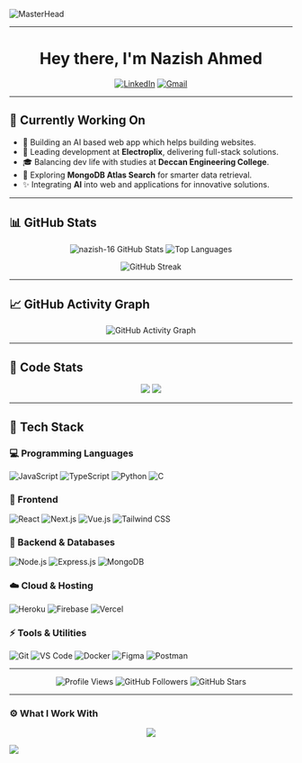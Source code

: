 ![MasterHead](https://user-images.githubusercontent.com/67194519/173735367-b75edb3b-61ec-4323-a10f-5d98e1d7b97a.gif)

---

<h1 align="center">Hey there, I'm Nazish Ahmed</h1>

<p align="center">
  <a href="https://www.linkedin.com/in/realnazish/"><img src="https://img.shields.io/badge/-nazish16-blue?style=flat&logo=Linkedin&logoColor=white" alt="LinkedIn"></a>
  <a href="mailto:realnazishahmed@gmail.com"><img src="https://img.shields.io/badge/-realnazishahmed@gmail.com-D14836?style=flat&logo=Gmail&logoColor=white" alt="Gmail"></a>
</p>

---

## 🔧 Currently Working On
- 🚀 Building an AI based web app which helps building websites.
- 🤝 Leading development at **Electroplix**, delivering full-stack solutions.
- 🎓 Balancing dev life with studies at **Deccan Engineering College**.
- 🧪 Exploring **MongoDB Atlas Search** for smarter data retrieval.
- ✨ Integrating **AI** into web and applications for innovative solutions.

---

## 📊 GitHub Stats
<p align="center">
  <img src="https://github-readme-stats.vercel.app/api?username=nazish-16&show_icons=true&theme=dark&title_color=FF4136&icon_color=FF4136&text_color=ffffff&bg_color=1A1A1A" alt="nazish-16 GitHub Stats" />
  <img src="https://github-readme-stats.vercel.app/api/top-langs?username=nazish-16&layout=compact&theme=dark&title_color=FF4136&text_color=ffffff&bg_color=1A1A1A" alt="Top Languages" />
</p>

<p align="center">
  <img src="https://github-readme-streak-stats.herokuapp.com/?user=nazish-16&theme=dark&background=1A1A1A&ring=FF4136&fire=FF4136&currStreakLabel=ffffff&sideLabels=ffffff&dates=ffffff" alt="GitHub Streak" />
</p>

---

## 📈 GitHub Activity Graph
<p align="center">
  <img src="https://github-readme-activity-graph.vercel.app/graph?username=nazish-16&bg_color=1A1A1A&color=ffffff&line=FF4136&point=FF4136&area=true&hide_border=true" alt="GitHub Activity Graph" />
</p>

---

## 🧠 Code Stats
<p align="center">
  <img src="https://github-profile-summary-cards.vercel.app/api/cards/repos-per-language?username=nazish-16&theme=dark" />
  <img src="https://github-profile-summary-cards.vercel.app/api/cards/most-commit-language?username=nazish-16&theme=dark" />
</p>

---

## 🚀 Tech Stack

### 💻 Programming Languages
![JavaScript](https://img.shields.io/badge/-JavaScript-yellow?style=for-the-badge&logo=javascript&logoColor=white)
![TypeScript](https://img.shields.io/badge/-TypeScript-blue?style=for-the-badge&logo=typescript&logoColor=white)
![Python](https://img.shields.io/badge/-Python-blue?style=for-the-badge&logo=python&logoColor=white)
![C](https://img.shields.io/badge/-C-00599C?style=for-the-badge&logo=c&logoColor=white)

### 🎨 Frontend
![React](https://img.shields.io/badge/-React-black?style=for-the-badge&logo=react&logoColor=61DAFB)
![Next.js](https://img.shields.io/badge/-Next.js-black?style=for-the-badge&logo=next.js&logoColor=white)
![Vue.js](https://img.shields.io/badge/-Vue.js-green?style=for-the-badge&logo=vue.js&logoColor=white)
![Tailwind CSS](https://img.shields.io/badge/-Tailwind%20CSS-38B2AC?style=for-the-badge&logo=tailwind-css&logoColor=white)

### 💾 Backend & Databases
![Node.js](https://img.shields.io/badge/-Node.js-green?style=for-the-badge&logo=node.js&logoColor=white)
![Express.js](https://img.shields.io/badge/-Express.js-black?style=for-the-badge&logo=express&logoColor=white)
![MongoDB](https://img.shields.io/badge/-MongoDB-green?style=for-the-badge&logo=mongodb&logoColor=white)

### ☁️ Cloud & Hosting
![Heroku](https://img.shields.io/badge/-Heroku-purple?style=for-the-badge&logo=heroku&logoColor=white)
![Firebase](https://img.shields.io/badge/-Firebase-yellow?style=for-the-badge&logo=firebase&logoColor=white)
![Vercel](https://img.shields.io/badge/-Vercel-black?style=for-the-badge&logo=vercel&logoColor=white)

### ⚡ Tools & Utilities
![Git](https://img.shields.io/badge/-Git-red?style=for-the-badge&logo=git&logoColor=white)
![VS Code](https://img.shields.io/badge/-VS%20Code-blue?style=for-the-badge&logo=visual-studio-code&logoColor=white)
![Docker](https://img.shields.io/badge/-Docker-blue?style=for-the-badge&logo=docker&logoColor=white)
![Figma](https://img.shields.io/badge/-Figma-black?style=for-the-badge&logo=figma&logoColor=white)
![Postman](https://img.shields.io/badge/-Postman-orange?style=for-the-badge&logo=postman&logoColor=white)

---

<p align="center">
  <img src="https://komarev.com/ghpvc/?username=nazish-16&color=FF4136&style=flat-square" alt="Profile Views" />
  <img src="https://img.shields.io/github/followers/nazish-16?label=Followers&style=flat-square&color=FF4136" alt="GitHub Followers" />
  <img src="https://img.shields.io/github/stars/nazish-16?color=FF4136&style=flat-square" alt="GitHub Stars" />
</p>

---

### ⚙️ What I Work With  
<p align="center">  
  <img src="https://skillicons.dev/icons?i=js,ts,react,nextjs,nodejs,express,mongodb,python,git,docker,figma,firebase,vscode&theme=light" />  
</p>

<img src="https://raw.githubusercontent.com/Trilokia/Trilokia/379277808c61ef204768a61bbc5d25bc7798ccf1/bottom_header.svg" />
